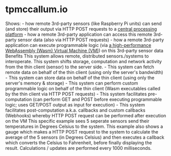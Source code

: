 # tpmccallum.io
Shows: - how remote 3rd-party sensors (like Raspberry Pi units) can send (and store) their output via HTTP POST requests to a [central processing platform](https://github.com/second-state/wasm-joey) - how a remote 3rd-party application can access this remote 3rd-party sensor data (also via HTTP POST requests) - how a remote 3rd-party application can execute programmable logic (via [a high-performance WebAssembly (Wasm) Virtual Machine (VM)](https://github.com/second-state/SSVM)) on this 3rd-party sensor data  Benefits This system allows remote, distributed sensors./systems to interoperate. This system shifts storage, computation and network activity from the thin client (sensor) to the server side. - This system can fetch remote data on behalf of the thin client (using only the server's bandwidth) - This system can store data on behalf of the thin client (using only the server's memory &amp; storage) - This system can perform custom programmable logic on behalf of the thin client (Wasm executables called by the thin client via HTTP POST requests) - This system facilitates pre-computation (can perform GET and POST before executing programmable logic; uses GET/POST output as input for execution) - This system facilitates post-computation a.k.a. callbacks and custom callbacks (Webhooks) whereby HTTP POST request can be performed after execution on the VM  This specific example sees 5 seperate sensors send their temperatures in Degrees Celsius to the system. This example also shows a gauge which makes a HTTP POST request to the system to calculate the average of the 5 sensors (in Degrees Celsius) and then executes a callback which converts the Celsius to Fahrenheit, before finally displaying the result.  Calculations / updates are performed every 1000 milliseconds.
